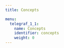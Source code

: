 ```yaml
---
title: Concepts

menu:
  telegraf_1_1:
    name: Concepts
    identifier: concepts
    weight: 0
---
```

